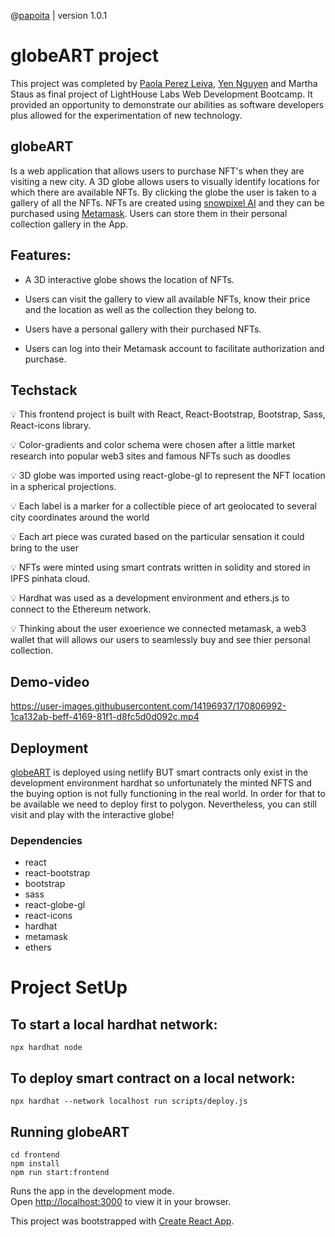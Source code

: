 @[papoita](https://github.com/papoita) | version 1.0.1

# globeART project 

This project was completed by [Paola Perez Leiva](https://www.linkedin.com/in/perezleivapaola/), [Yen Nguyen](https://www.linkedin.com/in/yen-hnguyen/) and Martha Staus as final project of LightHouse Labs Web Development Bootcamp. It provided an opportunity to demonstrate our abilities as software developers plus allowed for the experimentation of new technology. 

## globeART 
Is a web application that allows users to purchase NFT's when they are visiting a new city. A 3D globe allows users to visually identify locations for which there are available NFTs. By clicking the globe the user is taken to a gallery of all the NFTs. NFTs are created using [snowpixel AI](https://snowpixel.app/) and they can be purchased using [Metamask](https://metamask.io/). Users can store them in their personal collection gallery in the App.

## Features:

* A 3D interactive globe shows the location of NFTs.

* Users can visit the gallery to view all available NFTs, know their price and the location as well as the collection they belong to.

* Users have a personal gallery with their purchased NFTs.

* Users can log into their Metamask account to facilitate authorization and purchase.


## Techstack
  
 💡 This frontend project is built with React, React-Bootstrap, Bootstrap, Sass, React-icons library.

 💡 Color-gradients and color schema were chosen after a little market research into 
popular web3 sites and 
famous NFTs such as doodles

 💡 3D globe was imported using react-globe-gl to represent the NFT location in a spherical projections.
 
 💡 Each label is a marker for a 
collectible piece of art 
geolocated to several city coordinates around the world

 💡 Each art piece was curated based on the particular sensation it could bring to the user
 
 💡 NFTs were minted using smart contrats written in solidity and stored in IPFS pinhata cloud.
 
 💡 Hardhat was used as a development environment and ethers.js to connect to the Ethereum network.

 💡 Thinking about the user exoerience we connected metamask, a web3 wallet that will allows our users to seamlessly buy and see thier personal collection.


## Demo-video


https://user-images.githubusercontent.com/14196937/170806992-1ca132ab-beff-4169-81f1-d8fc5d0d092c.mp4




## Deployment

[globeART](https://globeart.netlify.app/) is deployed using netlify BUT smart contracts only exist in the development environment hardhat so unfortunately the minted NFTS and the buying option is not fully functioning in the real world.
In order for that to be available we need to deploy first to polygon.
Nevertheless, you can still visit and play with the interactive globe!

### Dependencies

* react
* react-bootstrap
* bootstrap
* sass
* react-globe-gl
* react-icons
* hardhat
* metamask
* ethers


# Project SetUp


## To start a local hardhat network:

```shell
npx hardhat node
```

## To deploy smart contract on a local network:

```shell
npx hardhat --network localhost run scripts/deploy.js
```

## Running globeART

```shell
cd frontend
npm install
npm run start:frontend
```

Runs the app in the development mode.\
Open [http://localhost:3000](http://localhost:3000) to view it in your browser.

This project was bootstrapped with [Create React App](https://github.com/facebook/create-react-app).

